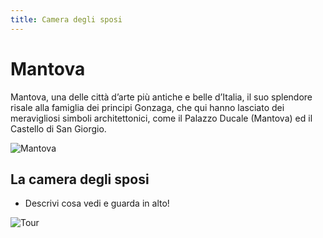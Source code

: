 ```yaml
---
title: Camera degli sposi
---
```


# Mantova

Mantova, una delle città d’arte più antiche e belle d’Italia, il suo splendore risale alla famiglia dei principi Gonzaga, che qui hanno lasciato dei meravigliosi simboli architettonici, come il Palazzo Ducale (Mantova) ed il Castello di San Giorgio. 

![Mantova](https://guideturistichemantova.it/wp-content/uploads/2011/02/il-centro-storico-1.jpg)

## La camera degli sposi

- Descrivi cosa vedi e guarda in alto! 

![Tour](http://www.ghelfi360.com/up/Mantegna/)

